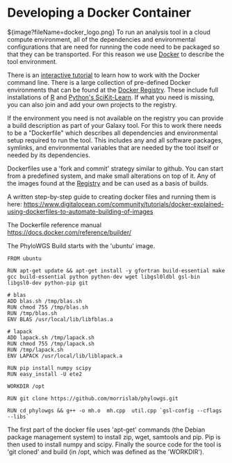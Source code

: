 
Developing a Docker Container
=============================
${image?fileName=docker_logo.png}
To run an analysis tool in a cloud compute environment, all of the dependencies and environmental configurations that are need for running the code need to be packaged so that they can be transported. For this reason we use [Docker](https://www.docker.com/) to describe the tool environment.

There is an [interactive tutorial](https://www.docker.com/tryit/) to learn how to work with the Docker command line. There is a large collection of pre-defined Docker environments that can be found at the [Docker Registry](https://registry.hub.docker.com/). These include full installations of [R](https://registry.hub.docker.com/_/r-base/) and [Python's SciKit-Learn](https://registry.hub.docker.com/u/buildo/docker-python2.7-scikit-learn/). If what you need is missing, you can also join and add your own projects to the registry.

If the environment you need is not available on the registry you can provide a build description as part of your Galaxy tool. For this to work there needs to be a "Dockerfile" which describes all dependencies and environmental setup required to run the tool.  This includes any and all software packages, symlinks, and environmental variables that are needed by the tool itself or needed by its dependencies.  

Dockerfiles use a 'fork and commit' strategy similar to github. You can start from a predefined system, and make small alterations on top of it. Any of the images found at the [Registry](https://registry.hub.docker.com/) and be can used as a basis of builds.

A written step-by-step guide to creating docker files and running them is here:
https://www.digitalocean.com/community/tutorials/docker-explained-using-dockerfiles-to-automate-building-of-images

The Dockerfile reference manual
https://docs.docker.com/reference/builder/


The PhyloWGS Build starts with the 'ubuntu' image.

```
FROM ubuntu

RUN apt-get update && apt-get install -y gfortran build-essential make gcc build-essential python python-dev wget libgsl0ldbl gsl-bin libgsl0-dev python-pip git

# blas
ADD blas.sh /tmp/blas.sh
RUN chmod 755 /tmp/blas.sh
RUN /tmp/blas.sh
ENV BLAS /usr/local/lib/libfblas.a

# lapack
ADD lapack.sh /tmp/lapack.sh
RUN chmod 755 /tmp/lapack.sh
RUN /tmp/lapack.sh
ENV LAPACK /usr/local/lib/liblapack.a

RUN pip install numpy scipy
RUN easy_install -U ete2

WORKDIR /opt

RUN git clone https://github.com/morrislab/phylowgs.git

RUN cd phylowgs && g++ -o mh.o  mh.cpp  util.cpp `gsl-config --cflags --libs`
```

The first part of the docker file uses 'apt-get' commands (the Debian package management system) to install zip, wget, samtools and pip. Pip is then used to install numpy and scipy. Finally the source code for the tool is 'git cloned' and build (in /opt, which was defined as the 'WORKDIR').
